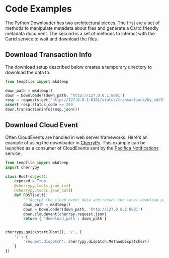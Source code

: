 # Code Examples

The Python Downloader has two architectural pieces. The first are a
set of methods to manipulate metadata about files and generate a
Cartd friendly metadata document. The second is a set of methods to
interact with the Cartd service to wait and download the files.

## Download Transaction Info

The download setup described below creates a temporary directory to
download the data to.

```python
from tempfile import mkdtemp

down_path = mkdtemp()
down = Downloader(down_path, 'http://127.0.0.1:8081')
resp = requests.get('http://127.0.0.1:8181/status/transactions/by_id/67')
assert resp.status_code == 200
down.transactioninfo(resp.json())
```

## Download Cloud Event

Often CloudEvents are handled in web server frameworks. Here's an
example of using the downloader in [CherryPy](https://cherrypy.org/).
This example can be launched as a consumer of CloudEvents sent by
the [Pacifica Notifications](https://pacifica-notifications.readthedocs.io)
service.

```python
from tempfile import mkdtemp
import cherrypy

class Root(object):
    exposed = True
    @cherrypy.tools.json_in()
    @cherrypy.tools.json_out()
    def POST(self):
        """Accept the cloud event data and return the local download path."""
        down_path = mkdtemp()
        down = Downloader(down_path, 'http://127.0.0.1:8081')
        down.cloudevent(cherrpy.request.json)
        return { 'download_path': down_path }


cherrypy.quickstart(Root(), '/', {
    '/': {
        'request.dispatch': cherrypy.dispatch.MethodDispatcher()
    }
})
```
